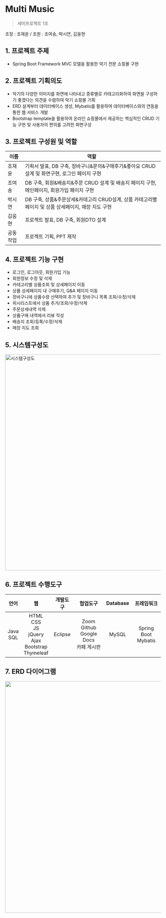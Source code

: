 # Multi Music
> 세미프로젝트 1조

조장 : 조재윤  / 조원 : 조여송, 박시연, 김웅현
## 1. 프로젝트 주제
- Spring Boot Framework MVC 모델을 활용한 악기 전문 쇼핑몰 구현
## 2. 프로젝트 기획의도
- 악기의 다양한 이미지를 화면에 나타내고 종류별로 카테고리화하여 화면을 구성하기 좋겠다는 의견을 수렴하여 악기 쇼핑몰 기획
- ERD 설계부터 데이터베이스 생성, Mybatis를 활용하여 데이터베이스와의 연동을 통한 웹 서비스 개발
- Bootstrap template을 활용하여 온라인 쇼핑몰에서 제공하는 핵심적인 CRUD 기능 구현 및 사용자의 편의를 고려한 화면구성
## 3. 프로젝트 구성원 및 역할
|이름|역할|
|--------|------|
|조재윤|기획서 발표, DB 구축, 장바구니&문의&구매후기&좋아요 CRUD 설계 및 화면구현, 로그인 페이지 구현|
|조여송|DB 구축, 회원&배송지&주문 CRUD 설계 및 배송지 페이지 구현, 메인페이지, 회원가입 페이지 구현|
|박시연|DB 구축, 상품&주문상세&카테고리 CRUD설계, 상품 카테고리별 페이지 및 상품 상세페이지, 매장 지도 구현|
|김웅현|프로젝트 발표, DB 구축, 회원DTO 설계|
|공동작업|프로젝트 기획, PPT 제작|
## 4. 프로젝트 기능 구현
- 로그인, 로그아웃, 회원가입 기능
- 회원정보 수정 및 삭제
- 카테고리별 상품조회 및 상세페이지 이동
- 상품 상세페이지 내 구매후기, Q&A 페이지 이동
- 장바구니에 상품수량 선택하여 추가 및 장바구니 목록 조회/수정/삭제
- 위시리스트에서 상품 추가/조회/수정/삭제
- 주문상세내역 삭제
- 상품구매 내역에서 리뷰 작성
- 배송지 조회/등록/수정/삭제
- 매장 지도 조회
## 5. 시스템구성도
<img width="700" alt="시스템구성도" src="https://user-images.githubusercontent.com/111714371/197117590-c81a50de-c11b-499d-853a-5ab3459d7158.png">

## 6. 프로젝트 수행도구
|언어|웹|개발도구|협업도구|Database|프레임워크|
|:------:|:---:|:---:|:---:|:---:|:---:|
|Java<br>SQL|HTML<br>CSS<br>JS<br>jQuery<br>Ajax<br>Bootstrap<br>Thymeleaf|Eclipse|Zoom<br>Github<br>Google Docs<br>카페 게시판|MySQL|Spring Boot<br>Mybatis|

## 7. ERD 다이어그램
<img width="750" src="https://user-images.githubusercontent.com/111714371/197117897-1e2426ad-c352-480c-9e32-cb6a464005ec.png">
